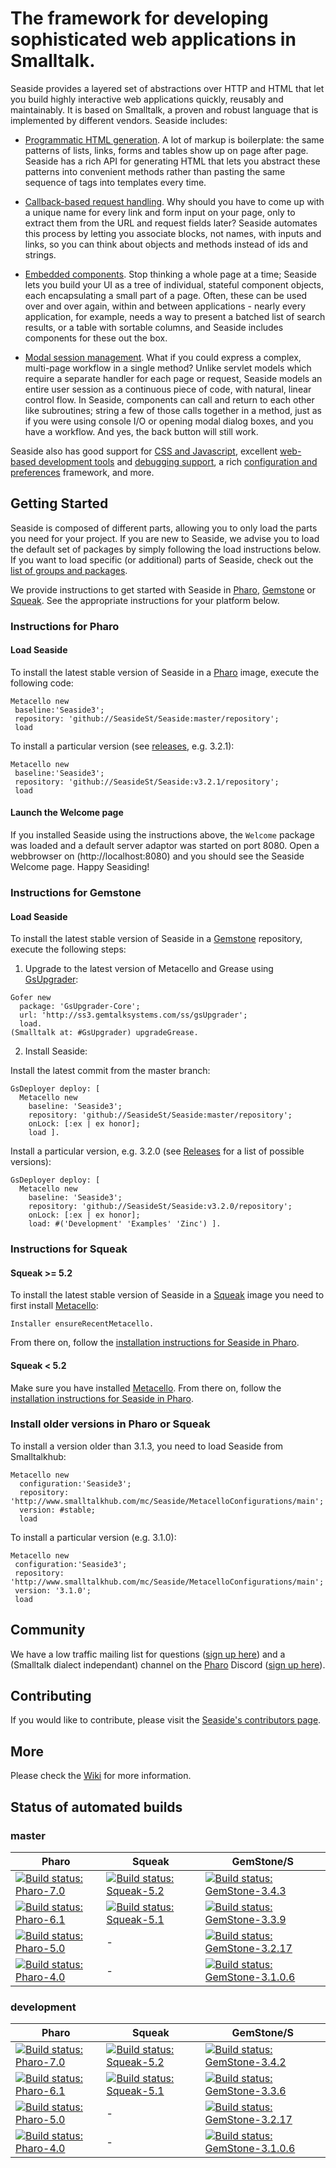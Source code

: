 # The framework for developing sophisticated web applications in Smalltalk.

Seaside provides a layered set of abstractions over HTTP and HTML that let you build highly interactive web applications quickly, reusably and maintainably. It is based on Smalltalk, a proven and robust language that is implemented by  different vendors. Seaside includes:

  * [Programmatic HTML generation](https://github.com/SeasideSt/Seaside/wiki/Generating-HTML).  A lot of markup is boilerplate: the same patterns of lists, links, forms and tables show up on page after page. Seaside has a rich API for generating HTML that lets you abstract these patterns into convenient methods rather than pasting the same sequence of tags into templates every time.

  * [Callback-based request handling](https://github.com/SeasideSt/Seaside/wiki/Links%2C-Forms-and-Callbacks).  Why should you have to come up with a unique name for every link and form input on your page, only to extract them from the URL and request fields later?  Seaside automates this process by letting you associate blocks, not names, with inputs and links, so you can think about objects and methods instead of ids and strings.

  * [Embedded components](https://github.com/SeasideSt/Seaside/wiki/Embedding-Subcomponents).  Stop thinking a whole page at a time; Seaside lets you build your UI as a tree of individual, stateful component objects, each encapsulating a small part of a page.  Often, these can be used over and over again, within and between applications - nearly every application, for example, needs a way to present a batched list of search results, or a table with sortable columns, and Seaside includes components for these out the box.

  * [Modal session management](https://github.com/SeasideSt/Seaside/wiki/Call-and-Answer).  What if you could express a complex, multi-page workflow in a single method?  Unlike servlet models which require a separate handler for each page or request, Seaside models an entire user session as a continuous piece of code, with natural, linear control flow.  In Seaside, components can call and return to each other like subroutines; string a few of those calls together in a method, just as if you were using console I/O or opening modal dialog boxes, and you have a workflow. And yes, the back button will still work.

Seaside also has good support for [CSS and Javascript](https://github.com/SeasideSt/Seaside/wiki/CSS-and-Javascript), excellent [web-based development tools](https://github.com/SeasideSt/Seaside/wiki/Development-Tools) and [debugging support](https://github.com/SeasideSt/Seaside/wiki/Debugging-Seaside-Applications), a rich [configuration and preferences](https://github.com/SeasideSt/Seaside/wiki/Configuration-and-Preferences) framework, and more.

## Getting Started

Seaside is composed of different parts, allowing you to only load the parts you need for your project. If you are new to Seaside, we advise you to load the default set of packages by simply following the load instructions below. If you want to load specific (or additional) parts of Seaside, check out the [list of groups and packages](https://github.com/SeasideSt/Seaside/wiki/Seaside-Load-Groups-and-Packages).

We provide instructions to get started with Seaside in [Pharo](http://www.pharo-project.org), [Gemstone](https://gemtalksystems.com/products/gs64/) or [Squeak](http://www.squeak.org). See the appropriate instructions for your platform below.

### Instructions for Pharo

#### Load Seaside
To install the latest stable version of Seaside in a [Pharo](http://www.pharo-project.org) image, execute the following code:

```Smalltalk
Metacello new
 baseline:'Seaside3';
 repository: 'github://SeasideSt/Seaside:master/repository';
 load
```
To install a particular version (see [releases](https://github.com/SeasideSt/Seaside/releases), e.g. 3.2.1):

```Smalltalk
Metacello new
 baseline:'Seaside3';
 repository: 'github://SeasideSt/Seaside:v3.2.1/repository';
 load
```
#### Launch the Welcome page

If you installed Seaside using the instructions above, the `Welcome` package was loaded and a default server adaptor was started on port 8080. Open a webbrowser on (http://localhost:8080) and you should see the Seaside Welcome page. Happy Seasiding!

### Instructions for Gemstone

#### Load Seaside
To install the latest stable version of Seaside in a [Gemstone](https://gemtalksystems.com/products/gs64/) repository, execute the following steps:

1. Upgrade to the latest version of Metacello and Grease using [GsUpgrader](https://github.com/GsDevKit/gsUpgrader#gsupgrader-):
  ```Smalltalk
  Gofer new
    package: 'GsUpgrader-Core';
    url: 'http://ss3.gemtalksystems.com/ss/gsUpgrader';
    load.
  (Smalltalk at: #GsUpgrader) upgradeGrease.
  ```
  
2. Install Seaside:

  Install the latest commit from the master branch:
  ```Smalltalk
  GsDeployer deploy: [
    Metacello new
      baseline: 'Seaside3';
      repository: 'github://SeasideSt/Seaside:master/repository';
      onLock: [:ex | ex honor];
      load ].
  ```

  Install a particular version, e.g. 3.2.0 (see [Releases](https://github.com/SeasideSt/Seaside/releases) for a list of possible versions):
  ```Smalltalk
  GsDeployer deploy: [
    Metacello new
      baseline: 'Seaside3';
      repository: 'github://SeasideSt/Seaside:v3.2.0/repository';
      onLock: [:ex | ex honor];
      load: #('Development' 'Examples' 'Zinc') ].
  ```
  
### Instructions for Squeak

#### Squeak >= 5.2
To install the latest stable version of Seaside in a [Squeak](http://www.squeak.org) image you need to first install [Metacello](https://github.com/Metacello/metacello):
```Smalltalk
Installer ensureRecentMetacello.
```
From there on, follow the [installation instructions for Seaside in Pharo](README.md#install-in-pharo).

#### Squeak < 5.2
Make sure you have installed [Metacello](https://github.com/Metacello/metacello#squeak-older-than-squeak52). From there on, follow the [installation instructions for Seaside in Pharo](README.md#install-in-pharo).


### Install older versions in Pharo or Squeak
To install a version older than 3.1.3, you need to load Seaside from Smalltalkhub:

```Smalltalk
Metacello new
  configuration:'Seaside3';
  repository: 'http://www.smalltalkhub.com/mc/Seaside/MetacelloConfigurations/main';
  version: #stable;
  load
```

To install a particular version (e.g. 3.1.0):

```Smalltalk
Metacello new
 configuration:'Seaside3';
 repository: 'http://www.smalltalkhub.com/mc/Seaside/MetacelloConfigurations/main';
 version: '3.1.0';
 load
```

## Community
We have a low traffic mailing list for questions ([sign up here](http://lists.squeakfoundation.org/cgi-bin/mailman/listinfo/seaside)) and a (Smalltalk dialect independant) channel on the [Pharo](https://pharo.org) Discord ([sign up here](http://discord.gg/Sj2rhxn)).

## Contributing
If you would like to contribute, please visit the [Seaside's contributors page](https://github.com/SeasideSt/Seaside/blob/master/CONTRIBUTING.md).

## More
Please check the [Wiki](https://github.com/SeasideSt/Seaside/wiki) for more information.

## Status of automated builds
### master
Pharo | Squeak | GemStone/S
------------ | ------------- | ------------
[![Build status: Pharo-7.0](http://badges.herokuapp.com/travis/SeasideSt/Seaside?branch=master&env=BUILD_NAME=Pharo64-7.0&label=7.0)](http://travis-ci.org/SeasideSt/Seaside) | [![Build status: Squeak-5.2](http://badges.herokuapp.com/travis/SeasideSt/Seaside?branch=master&env=BUILD_NAME=Squeak-5.2&label=5.2)](http://travis-ci.org/SeasideSt/Seaside) | [![Build status: GemStone-3.4.3](http://badges.herokuapp.com/travis/SeasideSt/Seaside?branch=master&env=BUILD_NAME=GemStone-3.4.3&label=3.4.3)](http://travis-ci.org/SeasideSt/Seaside)
[![Build status: Pharo-6.1](http://badges.herokuapp.com/travis/SeasideSt/Seaside?branch=master&env=BUILD_NAME=Pharo-6.1&label=6.1)](http://travis-ci.org/SeasideSt/Seaside) | [![Build status: Squeak-5.1](http://badges.herokuapp.com/travis/SeasideSt/Seaside?branch=master&env=BUILD_NAME=Squeak-5.1&label=5.1)](http://travis-ci.org/SeasideSt/Seaside) | [![Build status: GemStone-3.3.9](http://badges.herokuapp.com/travis/SeasideSt/Seaside?branch=master&env=BUILD_NAME=GemStone-3.3.9&label=3.3.9)](http://travis-ci.org/SeasideSt/Seaside)
[![Build status: Pharo-5.0](http://badges.herokuapp.com/travis/SeasideSt/Seaside?branch=master&env=BUILD_NAME=Pharo-5.0&label=5.0)](http://travis-ci.org/SeasideSt/Seaside) | - | [![Build status: GemStone-3.2.17](http://badges.herokuapp.com/travis/SeasideSt/Seaside?branch=master&env=BUILD_NAME=GemStone-3.2.17&label=3.2.17)](http://travis-ci.org/SeasideSt/Seaside)
[![Build status: Pharo-4.0](http://badges.herokuapp.com/travis/SeasideSt/Seaside?branch=master&env=BUILD_NAME=Pharo-4.0&label=4.0)](http://travis-ci.org/SeasideSt/Seaside) | - | [![Build status: GemStone-3.1.0.6](http://badges.herokuapp.com/travis/SeasideSt/Seaside?branch=master&env=BUILD_NAME=GemStone-3.1.0.6&label=3.1.0.6)](http://travis-ci.org/SeasideSt/Seaside)

### development
Pharo | Squeak | GemStone/S
------------ | ------------- | ------------
[![Build status: Pharo-7.0](http://badges.herokuapp.com/travis/SeasideSt/Seaside?branch=develop&env=BUILD_NAME=Pharo64-7.0&label=7.0)](http://travis-ci.org/SeasideSt/Seaside) | [![Build status: Squeak-5.2](http://badges.herokuapp.com/travis/SeasideSt/Seaside?branch=develop&env=BUILD_NAME=Squeak-5.2&label=5.2)](http://travis-ci.org/SeasideSt/Seaside) | [![Build status: GemStone-3.4.2](http://badges.herokuapp.com/travis/SeasideSt/Seaside?branch=develop&env=BUILD_NAME=GemStone-3.4.2&label=3.4.2)](http://travis-ci.org/SeasideSt/Seaside)
[![Build status: Pharo-6.1](http://badges.herokuapp.com/travis/SeasideSt/Seaside?branch=develop&env=BUILD_NAME=Pharo-6.1&label=6.1)](http://travis-ci.org/SeasideSt/Seaside) | [![Build status: Squeak-5.1](http://badges.herokuapp.com/travis/SeasideSt/Seaside?branch=develop&env=BUILD_NAME=Squeak-5.1&label=5.1)](http://travis-ci.org/SeasideSt/Seaside) | [![Build status: GemStone-3.3.6](http://badges.herokuapp.com/travis/SeasideSt/Seaside?branch=develop&env=BUILD_NAME=GemStone-3.3.6&label=3.3.6)](http://travis-ci.org/SeasideSt/Seaside)
[![Build status: Pharo-5.0](http://badges.herokuapp.com/travis/SeasideSt/Seaside?branch=develop&env=BUILD_NAME=Pharo-5.0&label=5.0)](http://travis-ci.org/SeasideSt/Seaside) | - | [![Build status: GemStone-3.2.17](http://badges.herokuapp.com/travis/SeasideSt/Seaside?branch=develop&env=BUILD_NAME=GemStone-3.2.17&label=3.2.17)](http://travis-ci.org/SeasideSt/Seaside)
[![Build status: Pharo-4.0](http://badges.herokuapp.com/travis/SeasideSt/Seaside?branch=develop&env=BUILD_NAME=Pharo-4.0&label=4.0)](http://travis-ci.org/SeasideSt/Seaside) | - | [![Build status: GemStone-3.1.0.6](http://badges.herokuapp.com/travis/SeasideSt/Seaside?branch=develop&env=BUILD_NAME=GemStone-3.1.0.6&label=3.1.0.6)](http://travis-ci.org/SeasideSt/Seaside)
